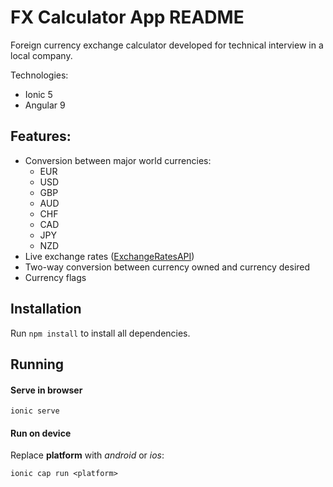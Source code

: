 
# FX Calculator App README

Foreign currency exchange calculator developed for technical interview in a local company.

Technologies:
- Ionic 5
- Angular 9

## Features:

-  Conversion between major world currencies:
	- EUR
	- USD
	- GBP 
	- AUD 
	- CHF 
	- CAD
	- JPY
	- NZD
-  Live exchange rates ([ExchangeRatesAPI](https://exchangeratesapi.io/))
-  Two-way conversion between currency owned and currency desired
-  Currency flags

 

## Installation

Run `npm install` to install all dependencies.

 
## Running

#### Serve in browser
`ionic serve`

#### Run on device
Replace **platform** with *android* or *ios*:

`ionic cap run <platform>` 
  
